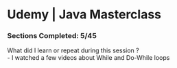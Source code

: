 # Udemy | Java Masterclass

### Sections Сompleted: 5/45

What did I learn or repeat during this session ?  
\- I watched a few videos about While and Do-While loops
